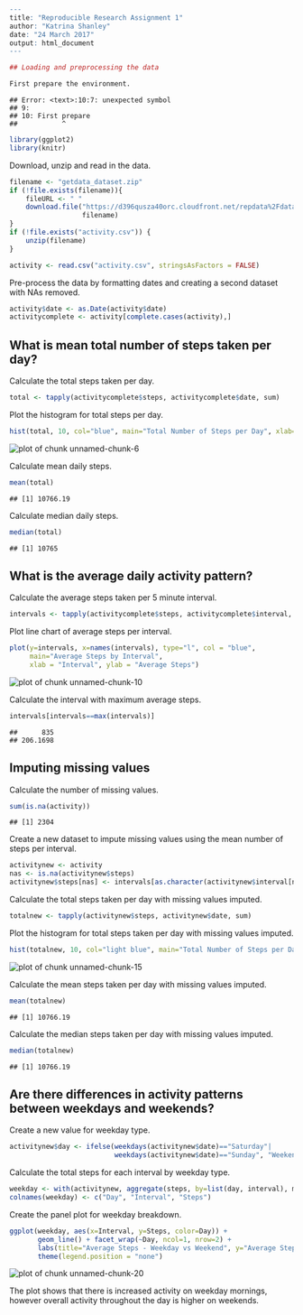 

```r
---
title: "Reproducible Research Assignment 1"
author: "Katrina Shanley"
date: "24 March 2017"
output: html_document
---

## Loading and preprocessing the data

First prepare the environment.
```

```
## Error: <text>:10:7: unexpected symbol
## 9: 
## 10: First prepare
##           ^
```

```r
library(ggplot2)
library(knitr)
```

Download, unzip and read in the data.

```r
filename <- "getdata_dataset.zip"
if (!file.exists(filename)){
    fileURL <- " "
    download.file("https://d396qusza40orc.cloudfront.net/repdata%2Fdata%2Factivity.zip",
                  filename)
}  
if (!file.exists("activity.csv")) { 
    unzip(filename) 
}

activity <- read.csv("activity.csv", stringsAsFactors = FALSE)
```

Pre-process the data by formatting dates and creating a second dataset with NAs removed.

```r
activity$date <- as.Date(activity$date) 
activitycomplete <- activity[complete.cases(activity),]
```

## What is mean total number of steps taken per day?

Calculate the total steps taken per day.

```r
total <- tapply(activitycomplete$steps, activitycomplete$date, sum)
```

Plot the histogram for total steps per day.

```r
hist(total, 10, col="blue", main="Total Number of Steps per Day", xlab="Total Steps")
```

![plot of chunk unnamed-chunk-6](figure/unnamed-chunk-6-1.png)

Calculate mean daily steps.

```r
mean(total)
```

```
## [1] 10766.19
```

Calculate median daily steps.

```r
median(total)
```

```
## [1] 10765
```


## What is the average daily activity pattern?

Calculate the average steps taken per 5 minute interval.

```r
intervals <- tapply(activitycomplete$steps, activitycomplete$interval, mean)
```

Plot line chart of average steps per interval.

```r
plot(y=intervals, x=names(intervals), type="l", col = "blue",
     main="Average Steps by Interval",
     xlab = "Interval", ylab = "Average Steps")
```

![plot of chunk unnamed-chunk-10](figure/unnamed-chunk-10-1.png)

Calculate the interval with maximum average steps.

```r
intervals[intervals==max(intervals)]
```

```
##      835 
## 206.1698
```

## Imputing missing values

Calculate the number of missing values.

```r
sum(is.na(activity))
```

```
## [1] 2304
```

Create a new dataset to impute missing values using the mean number of steps per interval.

```r
activitynew <- activity
nas <- is.na(activitynew$steps)
activitynew$steps[nas] <- intervals[as.character(activitynew$interval[nas])]
```

Calculate the total steps taken per day with missing values imputed.

```r
totalnew <- tapply(activitynew$steps, activitynew$date, sum)
```

Plot the histogram for total steps taken per day with missing values imputed.

```r
hist(totalnew, 10, col="light blue", main="Total Number of Steps per Day", xlab="Total Steps")
```

![plot of chunk unnamed-chunk-15](figure/unnamed-chunk-15-1.png)

Calculate the mean steps taken per day with missing values imputed.

```r
mean(totalnew)
```

```
## [1] 10766.19
```

Calculate the median steps taken per day with missing values imputed.

```r
median(totalnew)
```

```
## [1] 10766.19
```

## Are there differences in activity patterns between weekdays and weekends?

Create a new value for weekday type.

```r
activitynew$day <- ifelse(weekdays(activitynew$date)=="Saturday"|
                          weekdays(activitynew$date)=="Sunday", "Weekend", "Weekday")
```

Calculate the total steps for each interval by weekday type.

```r
weekday <- with(activitynew, aggregate(steps, by=list(day, interval), mean))
colnames(weekday) <- c("Day", "Interval", "Steps")
```

Create the panel plot for weekday breakdown.

```r
ggplot(weekday, aes(x=Interval, y=Steps, color=Day)) + 
       geom_line() + facet_wrap(~Day, ncol=1, nrow=2) +
       labs(title="Average Steps - Weekday vs Weekend", y="Average Steps") +
       theme(legend.position = "none")
```

![plot of chunk unnamed-chunk-20](figure/unnamed-chunk-20-1.png)

The plot shows that there is increased activity on weekday mornings, however overall activity throughout the day is higher on weekends.
```

